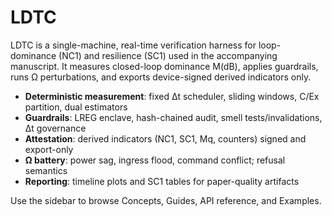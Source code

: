# LDTC

LDTC is a single-machine, real-time verification harness for loop-dominance (NC1) and resilience (SC1) used in the accompanying manuscript. It measures closed-loop dominance M(dB), applies guardrails, runs Ω perturbations, and exports device-signed derived indicators only.

- **Deterministic measurement**: fixed Δt scheduler, sliding windows, C/Ex partition, dual estimators
- **Guardrails**: LREG enclave, hash-chained audit, smell tests/invalidations, Δt governance
- **Attestation**: derived indicators (NC1, SC1, Mq, counters) signed and export-only
- **Ω battery**: power sag, ingress flood, command conflict; refusal semantics
- **Reporting**: timeline plots and SC1 tables for paper-quality artifacts

Use the sidebar to browse Concepts, Guides, API reference, and Examples.
